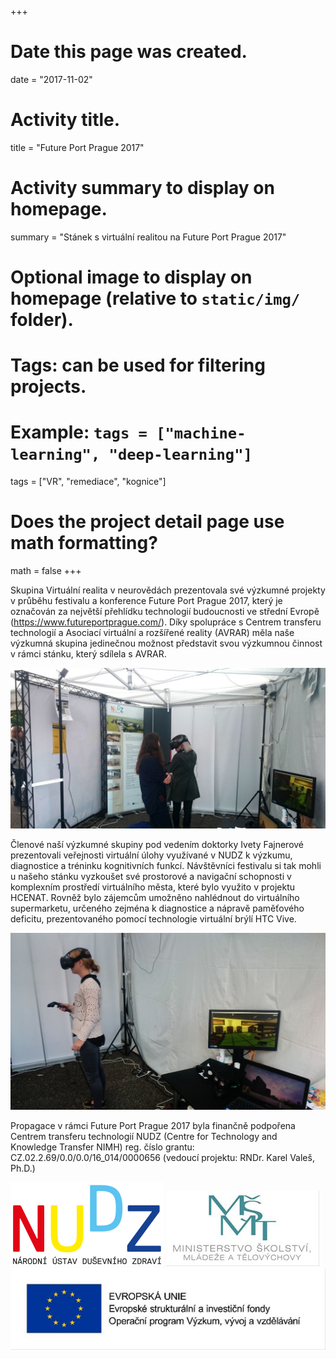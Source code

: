 +++
# Date this page was created.
date = "2017-11-02"

# Activity title.
title = "Future Port Prague 2017"

# Activity summary to display on homepage.
summary = "Stánek s virtuální realitou na Future Port Prague 2017"

# Optional image to display on homepage (relative to `static/img/` folder).

# Tags: can be used for filtering projects.
# Example: `tags = ["machine-learning", "deep-learning"]`
tags = ["VR", "remediace", "kognice"]

# Does the project detail page use math formatting?
math = false
+++

Skupina Virtuální realita v neurovědách prezentovala své výzkumné projekty v průběhu festivalu a konference Future Port Prague 2017, který je označován za největší přehlídku technologií budoucnosti ve střední Evropě (https://www.futureportprague.com/). 
Díky spolupráce s Centrem transferu technologií a Asociací virtuální a rozšířené reality (AVRAR) měla naše výzkumná skupina jedinečnou možnost představit svou výzkumnou činnost v rámci stánku, který sdílela s AVRAR. 

![](/img/activity/futureport/futureport01.jpg)

Členové naší výzkumné skupiny pod vedením doktorky Ivety Fajnerové prezentovali veřejnosti virtuální úlohy využívané v NUDZ k výzkumu, diagnostice a tréninku kognitivních funkcí. 
Návštěvníci festivalu si tak mohli u našeho stánku vyzkoušet své prostorové a navigační schopnosti v komplexním prostředí virtuálního města, které bylo využito v projektu HCENAT. 
Rovněž bylo zájemcům umožněno nahlédnout do virtuálního supermarketu, určeného zejména k diagnostice a nápravě paměťového deficitu, prezentovaného pomocí technologie virtuální brýlí HTC Vive. 

![](/img/activity/futureport/futureport02.jpg)

Propagace v rámci Future Port Prague 2017 byla finančně podpořena Centrem transferu technologií NUDZ (Centre for Technology and Knowledge Transfer NIMH) reg. číslo grantu: CZ.02.2.69/0.0/0.0/16_014/0000656 (vedoucí projektu: RNDr. Karel Valeš, Ph.D.)

![](/img/nudz.png)
![](/img/activity/futureport/logo_msmt.png)
![](/img/activity/futureport/logo_eu.png)